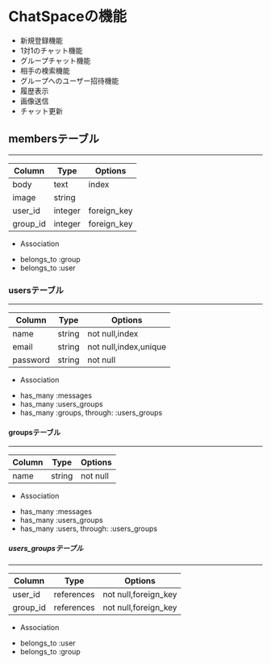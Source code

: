 # ChatSpaceの機能

* 新規登録機能
* 1対1のチャット機能
* グループチャット機能
* 相手の検索機能
* グループへのユーザー招待機能
* 履歴表示
* 画像送信
* チャット更新


## membersテーブル
------------------------

|Column|Type|Options|
|------|----|-------|
|body|text|index|
|image|string|
|user_id|integer|foreign_key|
|group_id|integer|foreign_key|

* Association
- belongs_to :group
- belongs_to :user


### usersテーブル
----------------------

|Column|Type|Options|
|------|----|-------|
|name|string|not null,index|
|email|string|not null,index,unique|
|password|string|not null|

* Association
- has_many :messages
- has_many :users_groups
- has_many :groups, through: :users_groups


#### groupsテーブル
----------------------

|Column|Type|Options|
|------|----|-------|
|name|string|not null|

* Association
- has_many :messages
- has_many :users_groups
- has_many :users, through: :users_groups


##### users_groupsテーブル
--------------------

|Column|Type|Options|
|------|----|-------|
|user_id|references|not null,foreign_key|
|group_id|references|not null,foreign_key|

* Association
- belongs_to :user
- belongs_to :group







